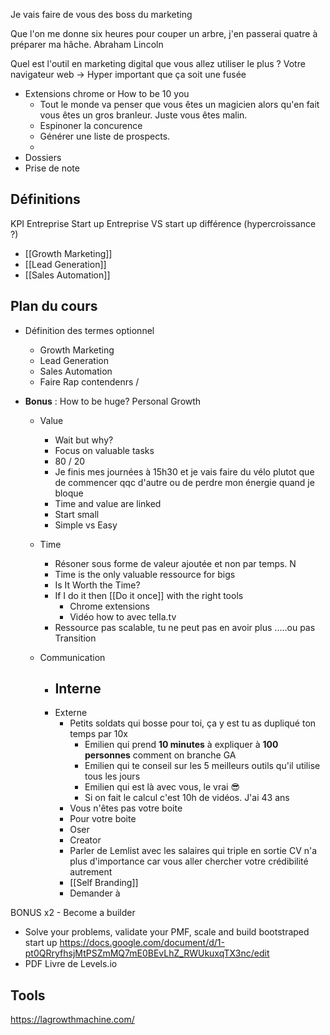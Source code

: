 Je vais faire de vous des boss du marketing

Que l'on me donne six heures pour couper un arbre, j'en passerai quatre à préparer ma hâche.
Abraham Lincoln

Quel est l'outil en marketing digital que vous allez utiliser le plus ?
Votre navigateur web -> Hyper important que ça soit une fusée
- Extensions chrome or How to be 10 you
	- Tout le monde va penser que vous êtes un magicien alors qu'en fait vous êtes un gros branleur. Juste vous êtes malin.
	- Espinoner la concurence 
	- Générer une liste de prospects.
	- 
- Dossiers
- Prise de note

## Définitions
KPI
Entreprise
Start up
Entreprise VS start up différence (hypercroissance ?)

- [[Growth Marketing]]
- [[Lead Generation]]
- [[Sales Automation]]


## Plan du cours
- Définition des termes optionnel
	- Growth Marketing
	- Lead Generation
	- Sales Automation
	-  Faire Rap contendenrs / 
	  
- **Bonus** : How to be huge? Personal Growth
	- Value
		- Wait but why? 
		- Focus on valuable tasks
		- 80 / 20
		- Je finis mes journées à 15h30 et je vais faire du vélo plutot que de commencer qqc d'autre ou de perdre mon énergie quand je bloque
		- Time and value are linked
		- Start small
		- Simple vs Easy

	- Time
		- Résoner sous forme de valeur ajoutée et non par temps. N
		- Time is the only valuable ressource for bigs
		- Is It Worth the Time?
		- If I do it then [[Do it once]] with the right tools
			- Chrome extensions
			- Vidéo how to avec tella.tv
		- Ressource pas scalable, tu ne peut pas en avoir plus .....ou pas Transition
	- Communication
		- Interne
			- 
		- Externe
			- Petits soldats qui bosse pour toi, ça y est tu as dupliqué ton temps par 10x
				- Emilien qui prend **10 minutes** à expliquer à **100 personnes** comment on branche GA
				- Emilien qui te conseil sur les 5 meilleurs outils qu'il utilise tous les jours
				- Emilien qui est là avec vous, le vrai 😎
				- Si on fait le calcul c'est 10h de vidéos. J'ai 43 ans
			- Vous n'êtes pas votre boite
			- Pour votre boite
			- Oser
			- Creator
			- Parler de Lemlist avec les salaires qui triple en sortie
			  CV n'a plus d'importance car vous aller chercher votre crédibilité autrement
			- [[Self Branding]]
			- Demander à 


BONUS x2 - Become a builder
- Solve your problems, validate your PMF, scale and build bootstraped start up
https://docs.google.com/document/d/1-pt0QRryfhsjMtPSZmMQ7mE0BEvLhZ_RWUkuxqTX3nc/edit
- PDF Livre de Levels.io




## Tools
https://lagrowthmachine.com/